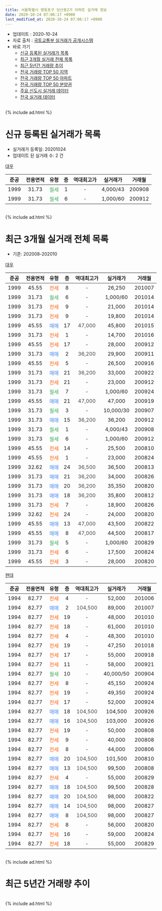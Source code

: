 ```yaml
---
title: 서울특별시 영등포구 당산동2가 아파트 실거래 정보
date: 2020-10-24 07:06:17 +0900
last_modified_at: 2020-10-24 07:06:17 +0900
---
```


* 업데이트 : 2020-10-24
* 자료 출처 : [국토교통부 실거래가 공개시스템](http://rt.molit.go.kr)
* 바로 가기
    * [신규 등록된 실거래가 목록](#신규-등록된-실거래가-목록)
    * [최근 3개월 실거래 전체 목록](#최근-3개월-실거래-전체-목록)
    * [최근 5년간 거래량 추이](#최근-5년간-거래량-추이)
    * [전국 거래량 TOP 50 지역](https://inasie.github.io/apt-trade-info/최근-3개월-전국에서-가장-거래가-많이-발생한-지역)
    * [전국 거래량 TOP 50 아파트](https://inasie.github.io/apt-trade-info/최근-3개월-전국에서-가장-거래가-많이-발생한-아파트)
    * [전국 거래량 TOP 50 분양권](https://inasie.github.io/apt-trade-info/최근-3개월-전국에서-가장-거래가-많이-발생한-분양권)
    * [주요 신도시 실거래 데이터](https://inasie.github.io/apt-trade-info/주요-신도시)
    * [전국 실거래 데이터](https://inasie.github.io/apt-trade-info/전국)
<br>
{% include ad.html %}
<br>

# 신규 등록된 실거래가 목록
* 실거래가 등록일: 20201024
* 업데이트 된 실거래 수: 2 건


[대우](https://search.naver.com/search.naver?query=%EC%84%9C%EC%9A%B8%ED%8A%B9%EB%B3%84%EC%8B%9C+%EC%98%81%EB%93%B1%ED%8F%AC%EA%B5%AC+%EB%8B%B9%EC%82%B0%EB%8F%992%EA%B0%80+%EB%8C%80%EC%9A%B0)

|준공|전용면적|유형|층|역대최고가|실거래가|거래월|
|:---:|:---:|:---:|:---:|:---:|:---:|:---:|
|1999|31.73|<span style="color:#34a853">월세</span>|1|<span style="color:#444444">-</span>|4,000/43|200908|
|1999|31.73|<span style="color:#34a853">월세</span>|6|<span style="color:#444444">-</span>|1,000/60|200912|


<br>
{% include ad.html %}
<br>

# 최근 3개월 실거래 전체 목록
* 기준: 202008-202010


[대우](https://search.naver.com/search.naver?query=%EC%84%9C%EC%9A%B8%ED%8A%B9%EB%B3%84%EC%8B%9C+%EC%98%81%EB%93%B1%ED%8F%AC%EA%B5%AC+%EB%8B%B9%EC%82%B0%EB%8F%992%EA%B0%80+%EB%8C%80%EC%9A%B0)

|준공|전용면적|유형|층|역대최고가|실거래가|거래월|
|:---:|:---:|:---:|:---:|:---:|:---:|:---:|
|1999|45.55|<span style="color:#ff5a00">전세</span>|8|<span style="color:#444444">-</span>|26,250|201007|
|1999|31.73|<span style="color:#34a853">월세</span>|6|<span style="color:#444444">-</span>|1,000/60|201014|
|1999|31.73|<span style="color:#ff5a00">전세</span>|9|<span style="color:#444444">-</span>|21,000|201014|
|1999|31.73|<span style="color:#ff5a00">전세</span>|9|<span style="color:#444444">-</span>|19,800|201014|
|1999|45.55|<span style="color:#4285f3">매매</span>|17|<span style="color:#444444">47,000</span>|45,800|201015|
|1999|31.73|<span style="color:#ff5a00">전세</span>|1|<span style="color:#444444">-</span>|14,700|201016|
|1999|45.55|<span style="color:#ff5a00">전세</span>|17|<span style="color:#444444">-</span>|28,000|200912|
|1999|31.73|<span style="color:#4285f3">매매</span>|2|<span style="color:#444444">36,200</span>|29,900|200911|
|1999|45.55|<span style="color:#ff5a00">전세</span>|5|<span style="color:#444444">-</span>|26,500|200916|
|1999|31.73|<span style="color:#4285f3">매매</span>|21|<span style="color:#444444">36,200</span>|33,000|200922|
|1999|31.73|<span style="color:#ff5a00">전세</span>|21|<span style="color:#444444">-</span>|23,000|200912|
|1999|31.73|<span style="color:#34a853">월세</span>|7|<span style="color:#444444">-</span>|1,000/60|200924|
|1999|45.55|<span style="color:#4285f3">매매</span>|21|<span style="color:#444444">47,000</span>|47,000|200919|
|1999|31.73|<span style="color:#34a853">월세</span>|3|<span style="color:#444444">-</span>|10,000/30|200907|
|1999|31.73|<span style="color:#4285f3">매매</span>|15|<span style="color:#444444">36,200</span>|36,200|200912|
|1999|31.73|<span style="color:#34a853">월세</span>|1|<span style="color:#444444">-</span>|4,000/43|200908|
|1999|31.73|<span style="color:#34a853">월세</span>|6|<span style="color:#444444">-</span>|1,000/60|200912|
|1999|45.55|<span style="color:#ff5a00">전세</span>|14|<span style="color:#444444">-</span>|25,500|200810|
|1999|45.55|<span style="color:#ff5a00">전세</span>|1|<span style="color:#444444">-</span>|23,000|200824|
|1999|32.62|<span style="color:#4285f3">매매</span>|24|<span style="color:#444444">36,500</span>|36,500|200813|
|1999|31.73|<span style="color:#4285f3">매매</span>|21|<span style="color:#444444">36,200</span>|34,000|200826|
|1999|31.73|<span style="color:#4285f3">매매</span>|20|<span style="color:#444444">36,200</span>|35,350|200820|
|1999|31.73|<span style="color:#4285f3">매매</span>|18|<span style="color:#444444">36,200</span>|35,800|200812|
|1999|31.73|<span style="color:#ff5a00">전세</span>|7|<span style="color:#444444">-</span>|18,900|200826|
|1999|32.62|<span style="color:#ff5a00">전세</span>|24|<span style="color:#444444">-</span>|24,000|200820|
|1999|45.55|<span style="color:#4285f3">매매</span>|13|<span style="color:#444444">47,000</span>|43,500|200822|
|1999|45.55|<span style="color:#4285f3">매매</span>|8|<span style="color:#444444">47,000</span>|44,500|200817|
|1999|31.73|<span style="color:#34a853">월세</span>|5|<span style="color:#444444">-</span>|1,000/60|200829|
|1999|31.73|<span style="color:#ff5a00">전세</span>|6|<span style="color:#444444">-</span>|17,500|200824|
|1999|45.55|<span style="color:#ff5a00">전세</span>|3|<span style="color:#444444">-</span>|28,000|200820|

[현대](https://search.naver.com/search.naver?query=%EC%84%9C%EC%9A%B8%ED%8A%B9%EB%B3%84%EC%8B%9C+%EC%98%81%EB%93%B1%ED%8F%AC%EA%B5%AC+%EB%8B%B9%EC%82%B0%EB%8F%992%EA%B0%80+%ED%98%84%EB%8C%80)

|준공|전용면적|유형|층|역대최고가|실거래가|거래월|
|:---:|:---:|:---:|:---:|:---:|:---:|:---:|
|1994|82.77|<span style="color:#ff5a00">전세</span>|4|<span style="color:#444444">-</span>|52,000|201006|
|1994|82.77|<span style="color:#4285f3">매매</span>|2|<span style="color:#444444">104,500</span>|89,000|201007|
|1994|82.77|<span style="color:#ff5a00">전세</span>|19|<span style="color:#444444">-</span>|48,000|201010|
|1994|82.77|<span style="color:#ff5a00">전세</span>|18|<span style="color:#444444">-</span>|61,000|201010|
|1994|82.77|<span style="color:#ff5a00">전세</span>|4|<span style="color:#444444">-</span>|48,300|201010|
|1994|82.77|<span style="color:#ff5a00">전세</span>|19|<span style="color:#444444">-</span>|47,250|201018|
|1994|82.77|<span style="color:#ff5a00">전세</span>|17|<span style="color:#444444">-</span>|55,000|200918|
|1994|82.77|<span style="color:#ff5a00">전세</span>|11|<span style="color:#444444">-</span>|58,000|200921|
|1994|82.77|<span style="color:#34a853">월세</span>|10|<span style="color:#444444">-</span>|40,000/50|200904|
|1994|82.77|<span style="color:#ff5a00">전세</span>|8|<span style="color:#444444">-</span>|45,150|200924|
|1994|82.77|<span style="color:#ff5a00">전세</span>|19|<span style="color:#444444">-</span>|49,350|200924|
|1994|82.77|<span style="color:#ff5a00">전세</span>|17|<span style="color:#444444">-</span>|52,000|200924|
|1994|82.77|<span style="color:#4285f3">매매</span>|18|<span style="color:#444444">104,500</span>|104,500|200926|
|1994|82.77|<span style="color:#4285f3">매매</span>|16|<span style="color:#444444">104,500</span>|103,000|200926|
|1994|82.77|<span style="color:#ff5a00">전세</span>|19|<span style="color:#444444">-</span>|50,000|200808|
|1994|82.77|<span style="color:#ff5a00">전세</span>|9|<span style="color:#444444">-</span>|40,000|200808|
|1994|82.77|<span style="color:#ff5a00">전세</span>|8|<span style="color:#444444">-</span>|44,000|200806|
|1994|82.77|<span style="color:#4285f3">매매</span>|20|<span style="color:#444444">104,500</span>|101,500|200810|
|1994|82.77|<span style="color:#4285f3">매매</span>|13|<span style="color:#444444">104,500</span>|99,500|200808|
|1994|82.77|<span style="color:#ff5a00">전세</span>|4|<span style="color:#444444">-</span>|55,000|200829|
|1994|82.77|<span style="color:#4285f3">매매</span>|18|<span style="color:#444444">104,500</span>|99,500|200828|
|1994|82.77|<span style="color:#4285f3">매매</span>|20|<span style="color:#444444">104,500</span>|98,000|200822|
|1994|82.77|<span style="color:#4285f3">매매</span>|14|<span style="color:#444444">104,500</span>|98,000|200827|
|1994|82.77|<span style="color:#4285f3">매매</span>|8|<span style="color:#444444">104,500</span>|98,000|200827|
|1994|82.77|<span style="color:#ff5a00">전세</span>|8|<span style="color:#444444">-</span>|56,000|200820|
|1994|82.77|<span style="color:#ff5a00">전세</span>|16|<span style="color:#444444">-</span>|59,000|200824|
|1994|82.77|<span style="color:#ff5a00">전세</span>|18|<span style="color:#444444">-</span>|55,000|200829|


<br>
{% include ad.html %}
<br>

# 최근 5년간 거래량 추이


<div style="width:100%;">
    <canvas id="deal_progress" height="200"></canvas>
</div>

<script>
new Chart(document.getElementById("deal_progress"), {
    type: 'line',
    data: {
        labels: ['201510','201511','201512','201601','201602','201603','201604','201605','201606','201607','201608','201609','201610','201611','201612','201701','201702','201703','201704','201705','201706','201707','201708','201709','201710','201711','201712','201801','201802','201803','201804','201805','201806','201807','201808','201809','201810','201811','201812','201901','201902','201903','201904','201905','201906','201907','201908','201909','201910','201911','201912','202001','202002','202003','202004','202005','202006','202007','202008','202009','202010'],
        datasets: [{
            label: '매매',
            pointRadius: 1,
            data: [8, 5, 6, 3, 7, 8, 9, 7, 9, 10, 8, 7, 8, 10, 3, 6, 9, 12, 9, 7, 6, 8, 3, 17, 7, 3, 10, 13, 14, 11, 5, 7, 4, 6, 7, 5, 7, 2, 1, 1, 0, 5, 3, 2, 5, 9, 6, 8, 11, 9, 13, 6, 11, 7, 8, 4, 13, 8, 12, 6, 2],
            borderColor: "rgba(255, 201, 14, 1)",
            backgroundColor: "rgba(255, 201, 14, 0.5)",
            fill: false,
            lineTension: 0
        },{
            label: '전월세',
            pointRadius: 1,
            data: [12, 9, 12, 15, 15, 21, 14, 7, 14, 10, 8, 17, 14, 14, 14, 11, 16, 23, 16, 17, 18, 10, 10, 15, 13, 16, 11, 13, 15, 13, 16, 15, 19, 19, 10, 15, 17, 17, 15, 16, 11, 15, 16, 21, 12, 15, 20, 9, 15, 16, 13, 9, 20, 17, 16, 20, 22, 18, 14, 13, 10],
            borderColor: "rgba(0, 141, 185, 1)",
            backgroundColor: "rgba(0, 141, 185, 0.5)",
            fill: false,
            lineTension: 0
        }
        ]
    },
    options: {
        responsive: true,
        title: {
            display: false
        },
        tooltips: {
            mode: 'index',
            intersect: false
        },
        hover: {
            mode: 'nearest',
            intersect: true
        },
        scales: {
            xAxes: [{
                display: true,
                scaleLabel: {
                    display: true,
                    labelString: '년/월'
                }
            }],
            yAxes: [{
                display: true,
                ticks: {
                    suggestedMin: 0,
                },
                scaleLabel: {
                    display: true,
                    labelString: '실거래 수'
                }
            }]
        }
    }
});

</script>


<br>
{% include ad.html %}
<br>

